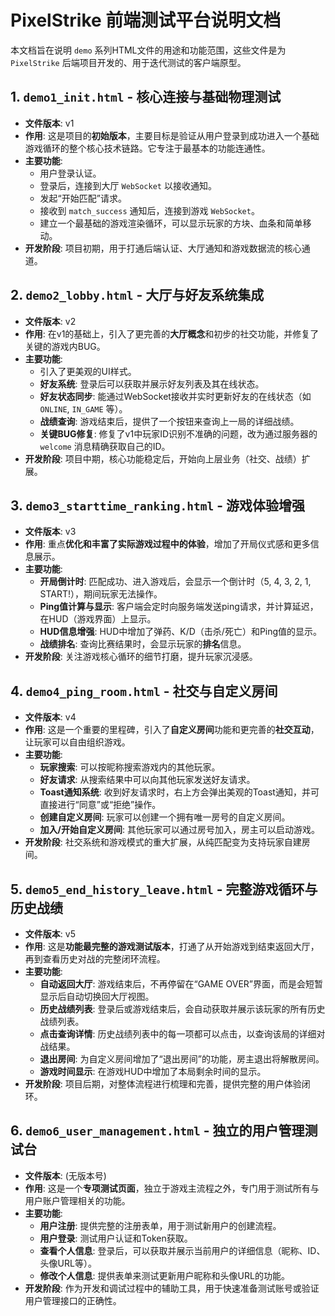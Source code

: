 
# PixelStrike 前端测试平台说明文档

本文档旨在说明 `demo` 系列HTML文件的用途和功能范围，这些文件是为 `PixelStrike` 后端项目开发的、用于迭代测试的客户端原型。

## 1. `demo1_init.html` - 核心连接与基础物理测试

* **文件版本**: v1
* **作用**: 这是项目的**初始版本**，主要目标是验证从用户登录到成功进入一个基础游戏循环的整个核心技术链路。它专注于最基本的功能连通性。
* **主要功能**:
    * 用户登录认证。
    * 登录后，连接到大厅 `WebSocket` 以接收通知。
    * 发起“开始匹配”请求。
    * 接收到 `match_success` 通知后，连接到游戏 `WebSocket`。
    * 建立一个最基础的游戏渲染循环，可以显示玩家的方块、血条和简单移动。
* **开发阶段**: 项目初期，用于打通后端认证、大厅通知和游戏数据流的核心通道。

## 2. `demo2_lobby.html` - 大厅与好友系统集成

* **文件版本**: v2
* **作用**: 在v1的基础上，引入了更完善的**大厅概念**和初步的社交功能，并修复了关键的游戏内BUG。
* **主要功能**:
    * 引入了更美观的UI样式。
    * **好友系统**: 登录后可以获取并展示好友列表及其在线状态。
    * **好友状态同步**: 能通过WebSocket接收并实时更新好友的在线状态（如 `ONLINE`, `IN_GAME` 等）。
    * **战绩查询**: 游戏结束后，提供了一个按钮来查询上一局的详细战绩。
    * **关键BUG修复**: 修复了v1中玩家ID识别不准确的问题，改为通过服务器的 `welcome` 消息精确获取自己的ID。
* **开发阶段**: 项目中期，核心功能稳定后，开始向上层业务（社交、战绩）扩展。

## 3. `demo3_starttime_ranking.html` - 游戏体验增强

* **文件版本**: v3
* **作用**: 重点**优化和丰富了实际游戏过程中的体验**，增加了开局仪式感和更多信息展示。
* **主要功能**:
    * **开局倒计时**: 匹配成功、进入游戏后，会显示一个倒计时（5, 4, 3, 2, 1, START!），期间玩家无法操作。
    * **Ping值计算与显示**: 客户端会定时向服务端发送ping请求，并计算延迟，在HUD（游戏界面）上显示。
    * **HUD信息增强**: HUD中增加了弹药、K/D（击杀/死亡）和Ping值的显示。
    * **战绩排名**: 查询比赛结果时，会显示玩家的**排名**信息。
* **开发阶段**: 关注游戏核心循环的细节打磨，提升玩家沉浸感。

## 4. `demo4_ping_room.html` - 社交与自定义房间

* **文件版本**: v4
* **作用**: 这是一个重要的里程碑，引入了**自定义房间**功能和更完善的**社交互动**，让玩家可以自由组织游戏。
* **主要功能**:
    * **玩家搜索**: 可以按昵称搜索游戏内的其他玩家。
    * **好友请求**: 从搜索结果中可以向其他玩家发送好友请求。
    * **Toast通知系统**: 收到好友请求时，右上方会弹出美观的Toast通知，并可直接进行“同意”或“拒绝”操作。
    * **创建自定义房间**: 玩家可以创建一个拥有唯一房号的自定义房间。
    * **加入/开始自定义房间**: 其他玩家可以通过房号加入，房主可以启动游戏。
* **开发阶段**: 社交系统和游戏模式的重大扩展，从纯匹配变为支持玩家自建房间。

## 5. `demo5_end_history_leave.html` - 完整游戏循环与历史战绩

* **文件版本**: v5
* **作用**: 这是**功能最完整的游戏测试版本**，打通了从开始游戏到结束返回大厅，再到查看历史对战的完整闭环流程。
* **主要功能**:
    * **自动返回大厅**: 游戏结束后，不再停留在“GAME OVER”界面，而是会短暂显示后自动切换回大厅视图。
    * **历史战绩列表**: 登录后或游戏结束后，会自动获取并展示该玩家的所有历史战绩列表。
    * **点击查询详情**: 历史战绩列表中的每一项都可以点击，以查询该局的详细对战结果。
    * **退出房间**: 为自定义房间增加了“退出房间”的功能，房主退出将解散房间。
    * **游戏时间显示**: 在游戏HUD中增加了本局剩余时间的显示。
* **开发阶段**: 项目后期，对整体流程进行梳理和完善，提供完整的用户体验闭环。

## 6. `demo6_user_management.html` - 独立的用户管理测试台

* **文件版本**: (无版本号)
* **作用**: 这是一个**专项测试页面**，独立于游戏主流程之外，专门用于测试所有与用户账户管理相关的功能。
* **主要功能**:
    * **用户注册**: 提供完整的注册表单，用于测试新用户的创建流程。
    * **用户登录**: 测试用户认证和Token获取。
    * **查看个人信息**: 登录后，可以获取并展示当前用户的详细信息（昵称、ID、头像URL等）。
    * **修改个人信息**: 提供表单来测试更新用户昵称和头像URL的功能。
* **开发阶段**: 作为开发和调试过程中的辅助工具，用于快速准备测试账号或验证用户管理接口的正确性。